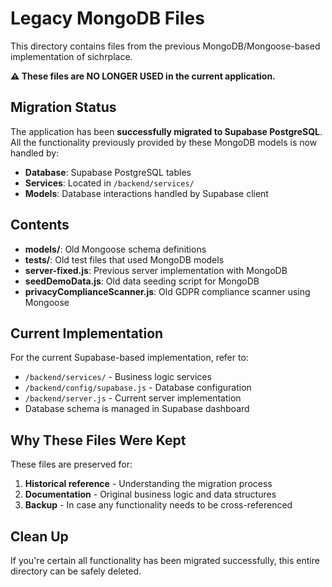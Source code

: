 # Legacy MongoDB Files

This directory contains files from the previous MongoDB/Mongoose-based implementation of sichrplace.

**⚠️ These files are NO LONGER USED in the current application.**

## Migration Status

The application has been **successfully migrated to Supabase PostgreSQL**. All the functionality previously provided by these MongoDB models is now handled by:

- **Database**: Supabase PostgreSQL tables
- **Services**: Located in `/backend/services/`
- **Models**: Database interactions handled by Supabase client

## Contents

- **models/**: Old Mongoose schema definitions
- **tests/**: Old test files that used MongoDB models
- **server-fixed.js**: Previous server implementation with MongoDB
- **seedDemoData.js**: Old data seeding script for MongoDB
- **privacyComplianceScanner.js**: Old GDPR compliance scanner using Mongoose

## Current Implementation

For the current Supabase-based implementation, refer to:
- `/backend/services/` - Business logic services
- `/backend/config/supabase.js` - Database configuration
- `/backend/server.js` - Current server implementation
- Database schema is managed in Supabase dashboard

## Why These Files Were Kept

These files are preserved for:
1. **Historical reference** - Understanding the migration process
2. **Documentation** - Original business logic and data structures
3. **Backup** - In case any functionality needs to be cross-referenced

## Clean Up

If you're certain all functionality has been migrated successfully, this entire directory can be safely deleted.
